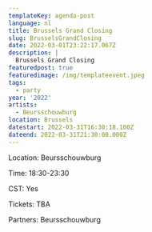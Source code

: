 ```yaml
---
templateKey: agenda-post
language: nl
title: Brussels Grand Closing
slug: BrusselsGrandClosing
date: 2022-03-01T23:22:17.067Z
description: |
  Brussels Grand Closing
featuredpost: true
featuredimage: /img/templateevent.jpeg
tags:
  - party
year: '2022'
artists:
  - Beursschouwburg
location: Brussels
datestart: 2022-03-31T16:30:18.100Z
dateend: 2022-03-31T21:30:00.000Z
---
```

Location: Beursschouwburg

Time: 18:30-23:30

CST: Yes

Tickets: TBA

Partners: Beursschouwburg
